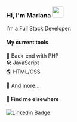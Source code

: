 ### Hi, I'm Mariana <img src="https://media.giphy.com/media/hvRJCLFzcasrR4ia7z/giphy.gif" width="30" >

I’m a Full Stack Developer. 

#### My current tools 
📡 Back-end with PHP  
🛠️ JavaScript  
🌎 HTML/CSS

🧰 And more...  



#### 💬 Find me elsewhere

[![Linkedin Badge](https://img.shields.io/badge/-Linkedin-blue?style=flat-square&logo=Linkedin&logoColor=white&link=https://www.linkedin.com/in/marianarinaldidesouza/)](https://www.linkedin.com/in/marianarinaldidesouza/) 
